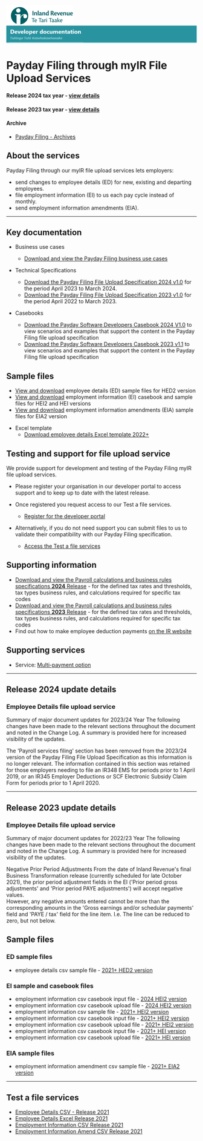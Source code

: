 ![IRD logo](../Images/IRlogo.gif)
![Software Dev](../Images/SoftwareDev.png)

# Payday Filing through myIR File Upload Services

#### Release 2024 tax year - [view details](#Release2024updatedetails)
#### Release 2023 tax year - [view details](#Release2023updatedetails)

#### Archive

* [Payday Filing - Archives](./Archive/)

## About the services

Payday Filing through our myIR file upload services lets employers:

* send changes to employee details (ED) for new, existing and departing employees.
* file employment information (EI) to us each pay cycle instead of monthly.
* send employment information amendments (EIA).

-----------------
## Key documentation

- Business use cases
	* [Download and view the Payday Filing business use cases](Paydayfiling_myIR_Fileupload_business_use_cases_2021.pdf)

- Technical Specifications  
  * [Download the Payday Filing File Upload Specification 2024 v1.0](./2024/Payday%20Filing%20File%20Upload%20Specification%202024%20V1.0.pdf) for the period April 2023 to March 2024.	
  * [Download the Payday Filing File Upload Specification 2023 v1.0](./2023/Payday%20Filing%20File%20Upload%20Specification%202023%20V1.0.pdf) for the period April 2022 to March 2023.	

- Casebooks 
    * [Download the Payday Software Developers Casebook 2024 V1.0](./2024/Payday%20Software%20Developers%20Casebook%202024%20V1.0.pdf) to view scenarios and examples that support the content in the Payday Filing file upload specification
    * [Download the Payday Software Developers Casebook 2023 v1.1](./2023/Payday%20Software%20Developers%20Casebook%202023%20V1.1.pdf) to view scenarios and examples that support the content in the Payday Filing file upload specification

## Sample files
* [View and download](#ED-sample-files) employee details (ED) sample files for HED2 version
* [View and download](#EI-sample-and-casebook-files) employment information (EI) casebook and sample files for HEI2 and HEI versions
* [View and download](#EIA-sample-files) employment information amendments (EIA) sample files for EIA2 version

- Excel template 
    * [Download employee details Excel template 2022+](./Sample%20files/New_and_departing_Employee_Details_template_R2022.xls)
	
	
## Testing and support for file upload service

We provide support for development and testing of the Payday Filing myIR file upload services.

* Please register your organisation in our developer portal to access support and to keep up to date with the latest release.
* Once registered you request access to our Test a file services.

	* [Register for the developer portal](https://developerportal.ird.govt.nz/?Link=SIGNUP)

* Alternatively, if you do not need support you can submit files to us to validate their compatibility with our Payday Filing specification.

	* [Access the Test a file services](#Test-a-file-services)

## Supporting information

* [Download and view the Payroll calculations and business rules specifications **2024** Release](./2024/Payroll%20Calculations%20%26%20Business%20Rules%20Spec%202024%20V1.1.pdf) - for the defined tax rates and thresholds, tax types business rules, and calculations required for specific tax codes
* [Download and view the Payroll calculations and business rules specifications **2023** Release](./2023/Payroll%20Calculations%20%26%20Business%20Rules%20Spec%202023%20V1.0.pdf) - for the defined tax rates and thresholds, tax types business rules, and calculations required for specific tax codes
* Find out how to make employee deduction payments [on the IR website](https://www.ird.govt.nz/employing-staff/payday-filing)

## Supporting services

* Service: [Multi-payment option](../Service%20-%20Multi-Payment%20Option/)

---

## Release 2024 update details <a name="Release2024updatedetails"></a>

### Employee Details file upload service

Summary of major document updates for 2023/24 Year 
The following changes have been made to the relevant sections throughout the document and noted in the Change Log.  A summary is provided here for increased visibility of the updates. 

The 'Payroll services filing' section has been removed from the 2023/24 version of the Payday Filing File Upload Specification as this information is no longer relevant. The information contained in this section was retained for those employers needing to file an 
IR348 EMS for periods prior to 1 April 2019, or an IR345 Employer Deductions or SCF Electronic Subsidy Claim Form for periods prior to 1 April 2020. 

---

## Release 2023 update details <a name="Release2023updatedetails"></a>

### Employee Details file upload service

Summary of major document updates for 2022/23 Year 
The following changes have been made to the relevant sections throughout the document 
and noted in the Change Log.  A summary is provided here for increased visibility of the 
updates. 

Negative Prior Period Adjustments 
From the date of Inland Revenue's final Business Transformation release (currently 
scheduled for late October 2021), the prior period adjustment fields in the EI ('Prior period 
gross adjustments' and 'Prior period PAYE adjustments') will accept negative values.  
However, any negative amounts entered cannot be more than the corresponding amounts 
in the 'Gross earnings and/or schedular payments' field and 'PAYE / tax' field for the line 
item.  I.e. The line can be reduced to zero, but not below. 




## Sample files

### ED sample files

* employee details csv sample file - [2021+ HED2 version](./Sample%20files/ED_Test_HED2_2021_example.csv)

### EI sample and casebook files

* employment information csv casebook input file - [2024 HEI2 version](./Sample%20files/Casebook%20Payday%20Filing%20Input%202024%20V1.0.csv)
* employment information csv casebook upload file - [2024 HEI2 version](./Sample%20files/Casebook%20Payday%20Filing%20Upload%202024%20V1.0.csv)
* employment information csv sample file - [2021+ HEI2 version](./Sample%20files/EI_Test_HEI2_2021_example.csv)
* employment information csv casebook input file - [2021+ HEI2 version](./Sample%20files/Casebook_EI_Input_HEI2_2021_V1.0.csv)
* employment information csv casebook upload file - [2021+ HEI2 version](./Sample%20files/Casebook_EI_Upload_HEI2_2021_V1.0.csv)
* employment information csv casebook input file - [2021+ HEI version](./Sample%20files/Casebook_EI_Input_HEI_2021_v11.csv)
* employment information csv casebook upload file - [2021+ HEI version](./Sample%20files/Casebook_EI_Upload_HEI_2021_v11.csv)
	
### EIA sample files

* employment information amendment csv sample file - [2021+ EIA2 version](./Sample%20files/EIA_Test_EIA2_2021_example.csv)

----
## Test a file services

* <a href="https://myir.ird.govt.nz/eservices/home?link=TSTEMP2" target="_blank">Employee Details CSV - Release 2021</a>
* <a href="https://myir.ird.govt.nz/eservices/home?link=TSTLNK" target="_blank">Employee Details Excel Release 2021</a>
* <a href="https://myir.ird.govt.nz/eservices/home?link=PSOEI2TEST" target="_blank">Employment Information CSV Release 2021</a>
* <a href="https://myir.ird.govt.nz/eservices/home?link=PSOEIATEST2" target="_blank">Employment Information Amend CSV Release 2021</a>
